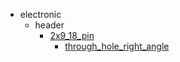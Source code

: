 * electronic
  * header
    * [2x9_18_pin](electronic/header/2x9_18_pin)
      * [through_hole_right_angle](electronic/header/2x9_18_pin/through_hole_right_angle)
